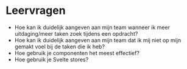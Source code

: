 # Leervragen

- Hoe kan ik duidelijk aangeven aan mijn team wanneer ik meer uitdaging/meer taken zoek tijdens een opdracht?
- Hoe kan ik duidelijk aangeven aan mijn team dat ik mij niet op mijn gemakt voel bij de taken die ik heb?
- Hoe gebruik je componenten het meest effectief?
- Hoe gebruik je Svelte stores?
